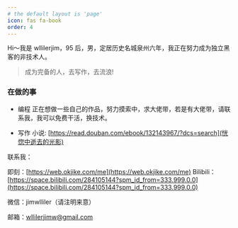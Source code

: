 ```yaml
---
# the default layout is 'page'
icon: fas fa-book
order: 4
---
```


Hi～我是 wllilerjim，95 后，男，定居历史名城泉州六年，我正在努力成为独立黑客的非技术人。

> 成为完备的人，去写作，去流浪!

### [](#在做的事 "在做的事")在做的事

*   编程
正在想做一些自己的作品，努力摸索中，求大佬带，若是有大佬带，请联系我，我可以免费干活，换技术。

*   写作 
小说: [https://read.douban.com/ebook/132143967/?dcs=search](恍惚中逝去的光影)

联系我：

即刻：[https://web.okjike.com/me](https://web.okjike.com/me)
Bilibili：[https://space.bilibili.com/284105144?spm_id_from=333.999.0.0](https://space.bilibili.com/284105144?spm_id_from=333.999.0.0)


微信：jimwlliler（请注明来意）

邮箱：[&#x77;&#x6c;&#x6c;&#x69;&#108;&#101;&#114;&#x6a;&#105;&#109;&#x77;&#64;&#103;&#x6d;&#97;&#105;&#108;&#x2e;&#x63;&#x6f;&#x6d;](mailto:&#x77;&#x6c;&#x6c;&#x69;&#108;&#101;&#114;&#x6a;&#105;&#109;&#x77;&#64;&#103;&#x6d;&#97;&#105;&#108;&#x2e;&#x63;&#x6f;&#x6d;)


